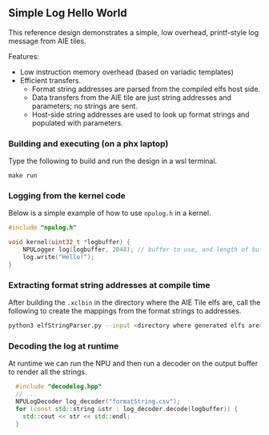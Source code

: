## Simple Log Hello World

This reference design demonstrates a simple, low overhead, printf-style log message from AIE tiles.

Features:
* Low instruction memory overhead (based on variadic templates)
* Efficient transfers.
    + Format string addresses are parsed from the compiled elfs host side.
    + Data transfers from the AIE tile are just string addresses and parameters; no strings are sent.
    + Host-side string addresses are used to look up format strings and populated with parameters.

### Building and executing (on a phx laptop)
Type the following to build and run the design in a wsl terminal.
```
make run
```

### Logging from the kernel code
Below is a simple example of how to use `npulog.h` in a kernel.
```c++
#include "npulog.h"

void kernel(uint32_t *logbuffer) {
	NPULogger log(logbuffer, 2048); // buffer to use, and length of buffer
	log.write("Hello!");
}
```

### Extracting format string addresses at compile time
After building the `.xclbin` in the directory where the AIE Tile elfs are, call the following to create the mappings from the format strings to addresses.
```bash
python3 elfStringParser.py --input <directory where generated elfs are> --output formatStrings.csv
```

### Decoding the log at runtime 
At runtime we can run the NPU and then run a decoder on the output buffer to render all the strings.

```c++
  #include "decodelog.hpp"
  // ...
  NPULogDecoder log_decoder("formatString.csv");
  for (const std::string &str : log_decoder.decode(logbuffer)) {
    std::cout << str << std::endl;
  }
```


